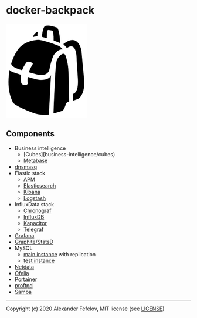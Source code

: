 # docker-backpack

![Backpack](assets/backpack_2551.png)

## Components

- Business intelligence
    - [Cubes][business-intelligence/cubes)
    - [Metabase](business-intelligence/metabase)
- [dnsmasq](dnsmasq)
- Elastic stack
    - [APM](elastic/apm)
    - [Elasticsearch](elastic/elasticsearch)
    - [Kibana](elastic/kibana)
    - [Logstash](elastic/logstash)
- InfluxData stack
    - [Chronograf](influxdata/chronograf)
    - [InfluxDB](influxdata/influxdb)
    - [Kapacitor](influxdata/kapacitor)
    - [Telegraf](influxdata/telegraf)
- [Grafana](grafana)
- [Graphite/StatsD](graphite-statsd)
- MySQL
    - [main instance](mysql/main) with replication
    - [test instance](mysql/test)
- [Netdata](netdata)
- [Ofelia](ofelia)
- [Portainer](portainer)
- [proftpd](proftpd)
- [Samba](samba)

---

Copyright (c) 2020 Alexander Fefelov, MIT license (see [LICENSE](LICENSE))
